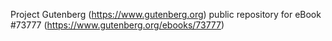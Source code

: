 Project Gutenberg (https://www.gutenberg.org) public repository for
eBook #73777 (https://www.gutenberg.org/ebooks/73777)
